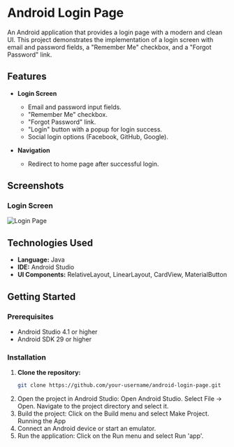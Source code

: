 # Android Login Page

An Android application that provides a login page with a modern and clean UI. This project demonstrates the implementation of a login screen with email and password fields, a "Remember Me" checkbox, and a "Forgot Password" link.

## Features

- **Login Screen**
  - Email and password input fields.
  - "Remember Me" checkbox.
  - "Forgot Password" link.
  - "Login" button with a popup for login success.
  - Social login options (Facebook, GitHub, Google).

- **Navigation**
  - Redirect to home page after successful login.

## Screenshots

### Login Screen
![Login Page]("C:\Users\sunyz\Pictures\Screenshots\login_page.png"
"C:\Users\sunyz\Pictures\Screenshots\popup.png")


## Technologies Used

- **Language:** Java
- **IDE:** Android Studio
- **UI Components:** RelativeLayout, LinearLayout, CardView, MaterialButton

## Getting Started

### Prerequisites

- Android Studio 4.1 or higher
- Android SDK 29 or higher

### Installation

1. **Clone the repository:**
   ```sh
   git clone https://github.com/your-username/android-login-page.git
2. Open the project in Android Studio:
   Open Android Studio.
   Select File -> Open.
   Navigate to the project directory and select it.
3. Build the project:
   Click on the Build menu and select Make Project.
Running the App
1. Connect an Android device or start an emulator.
2. Run the application:
   Click on the Run menu and select Run 'app'.
